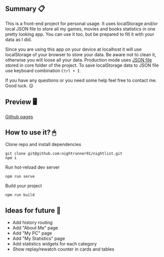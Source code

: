 ## Summary 📋

This is a front-end project for personal usage. It uses localStorage and/or local JSON file to store all my games, movies and books statistics in one pretty looking app. You can use it too, but be prepared to fill it with your data as I did.

Since you are using this app on your device at localhost it will use localStorage of your browser to store your data. Be aware not to clean it, otherwise you will loose all your data. Production mode uses [JSON file](backup.json) stored in core folder of the project. To save localStorage data to JSON file use keyboard combination `Ctrl + I`.

If you have any questions or you need some help feel free to contact me. Good luck. 😉

## Preview 🖥

[Github pages](https://nightrunner91.github.io/nightlist/)

## How to use it? 🖱

Clone repo and install dependencies 
```
git clone git@github.com:nightrunner91/nightlist.git
npm i
```
Run hot-reload dev server
```
npm run serve
```
Build your project
```
npm run build
```
## Ideas for future 💭

- Add history routing
- Add "About Me" page
- Add "My PC" page
- Add "My Statistics" page
- Add statistics widgets for each category
- Show replay/rewatch counter in cards and tables
